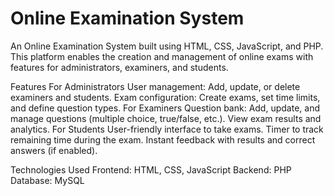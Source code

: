 <h1> Online Examination System</h1>
An Online Examination System built using HTML, CSS, JavaScript, and PHP. This platform enables the creation and management of online exams with features for administrators, examiners, and students.

Features
For Administrators
User management: Add, update, or delete examiners and students.
Exam configuration: Create exams, set time limits, and define question types.
For Examiners
Question bank: Add, update, and manage questions (multiple choice, true/false, etc.).
View exam results and analytics.
For Students
User-friendly interface to take exams.
Timer to track remaining time during the exam.
Instant feedback with results and correct answers (if enabled).

Technologies Used
Frontend: HTML, CSS, JavaScript
Backend: PHP
Database: MySQL
